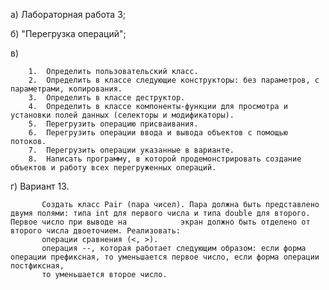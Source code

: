 а) Лабораторная работа 3;

б) "Перегрузка операций";

в)

        1.	Определить пользовательский класс.
        2.	Определить в классе следующие конструкторы: без параметров, с параметрами, копирования.
        3.	Определить в классе деструктор.
        4.	Определить в классе компоненты-функции для просмотра и установки полей данных (селекторы и модификаторы).
        5.	Перегрузить операцию присваивания.
        6.	Перегрузить операции ввода и вывода объектов с помощью потоков.
        7.	Перегрузить операции указанные в варианте.
        8.	Написать программу, в которой продемонстрировать создание объектов и работу всех перегруженных операций.

г) Вариант 13.

           Создать класс Pair (пара чисел). Пара должна быть представлено двумя полями: типа int для первого числа и типа double для второго. Первое число при выводе на            экран должно быть отделено от второго числа двоеточием. Реализовать:
           операции сравнения (<, >).
           операция --, которая работает следующим образом: если форма операции префиксная, то уменьшается первое число, если форма операции постфиксная,
           то уменьшается второе число.
